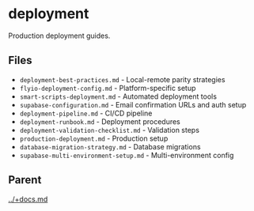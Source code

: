 # deployment

Production deployment guides.

## Files

- `deployment-best-practices.md` - Local-remote parity strategies
- `flyio-deployment-config.md` - Platform-specific setup
- `smart-scripts-deployment.md` - Automated deployment tools
- `supabase-configuration.md` - Email confirmation URLs and auth setup
- `deployment-pipeline.md` - CI/CD pipeline
- `deployment-runbook.md` - Deployment procedures
- `deployment-validation-checklist.md` - Validation steps
- `production-deployment.md` - Production setup
- `database-migration-strategy.md` - Database migrations
- `supabase-multi-environment-setup.md` - Multi-environment config

## Parent
[../+docs.md](../+docs.md)